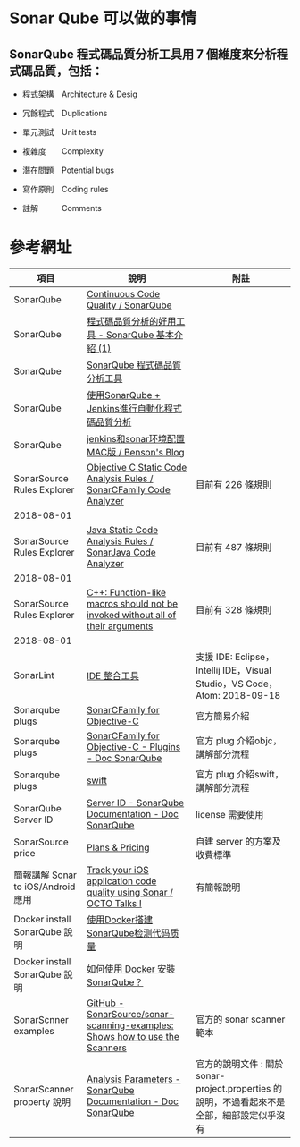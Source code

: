 
# Sonar Qube 可以做的事情
## SonarQube 程式碼品質分析工具用 7 個維度來分析程式碼品質，包括：

 * 程式架構　Architecture & Desig

 * 冗餘程式　Duplications

 * 單元測試　Unit tests

 * 複雜度　　Complexity

 * 潛在問題　Potential bugs

 * 寫作原則　Coding rules

 * 註解　　　Comments


# 參考網址
| 項目 | 說明 | 附註 |
| ---- | ------------------------------- | ---------- |
| SonarQube | [Continuous Code Quality / SonarQube](https://www.sonarqube.org/) |  |
| SonarQube | [程式碼品質分析的好用工具 - SonarQube 基本介紹 (1)](https://dotblogs.com.tw/kirkchen/2016/06/04/sonarqube-introduction) |  |
| SonarQube | [SonarQube 程式碼品質分析工具](https://poychang.github.io/sonarqube-csharp/) |  |
| SonarQube | [使用SonarQube + Jenkins進行自動化程式碼品質分析](https://tpu.thinkpower.com.tw/tpu/File/html/201703/20170306175812_f.html?f=3dj6j8kd38895ksgtdddd93865jhr9sn3rqkh) |  |
| SonarQube | [jenkins和sonar环境配置MAC版 / Benson's Blog](https://bobo892589.github.io/2017/07/10/jenkins-sonar-mac/) |  |
| SonarSource Rules Explorer | [Objective C Static Code Analysis Rules / SonarCFamily Code Analyzer](https://rules.sonarsource.com/objective-c) |	目前有 226 條規則
2018-08-01 |
| SonarSource Rules Explorer | [Java Static Code Analysis Rules / SonarJava Code Analyzer](https://rules.sonarsource.com/java) | 目前有 487 條規則
2018-08-01 |
| SonarSource Rules Explorer | [C++: Function-like macros should not be invoked without all of their arguments](https://rules.sonarsource.com/cpp/RSPEC-961) | 目前有 328 條規則
2018-08-01 |
| SonarLint | [IDE 整合工具](https://www.sonarlint.org/) | 支援 IDE: Eclipse，Intellij IDE，Visual Studio，VS Code，Atom: 2018-09-18 |
| Sonarqube plugs | [SonarCFamily for Objective-C](https://www.sonarsource.com/products/codeanalyzers/sonarcfamilyforobjectivec.html) | 官方簡易介紹 |
| Sonarqube plugs | [SonarCFamily for Objective-C - Plugins - Doc SonarQube](https://docs.sonarqube.org/display/PLUG/SonarCFamily+for+Objective-C) | 官方 plug 介紹objc，講解部分流程 |
| Sonarqube plugs | [swift](https://docs.sonarqube.org/display/PLUG/Swift+Coverage+Results+Import) | 官方 plug 介紹swift，講解部分流程 |
| SonarQube Server ID | [Server ID - SonarQube Documentation - Doc SonarQube](https://docs.sonarqube.org/display/SONAR/Server+ID)  | license 需要使用 |		
| SonarSource price | [Plans & Pricing](https://www.sonarsource.com/plans-and-pricing/) | 自建 server 的方案及收費標準 |
| 簡報講解 Sonar to iOS/Android 應用 | [Track your iOS application code quality using Sonar / OCTO Talks !](https://blog.octo.com/en/track-your-ios-application-code-quality-using-sonar/) | 有簡報說明 |
| Docker install SonarQube 說明 | [使用Docker搭建SonarQube检测代码质量](https://www.jianshu.com/p/edcb6f9ca394) |  |
| Docker install SonarQube 說明 | [如何使用 Docker 安裝 SonarQube？](https://oomusou.io/sonarqube/docker/) |  |
| SonarScnner examples | [GitHub - SonarSource/sonar-scanning-examples: Shows how to use the Scanners](https://github.com/SonarSource/sonar-scanning-examples) | 官方的 sonar scanner 範本 |
| SonarScanner property 說明 | [Analysis Parameters - SonarQube Documentation - Doc SonarQube](https://docs.sonarqube.org/display/SONAR/Analysis+Parameters) | 官方的說明文件 : 關於 sonar-project.properties 的說明，不過看起來不是全部，細部設定似乎沒有 |